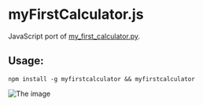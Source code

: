 # myFirstCalculator.js

JavaScript port of [my_first_calculator.py](https://github.com/AceLewis/my_first_calculator.py).

## Usage:

```console
npm install -g myfirstcalculator && myfirstcalculator
```

![The image](https://i.imgur.com/ZMvUovj.png)
